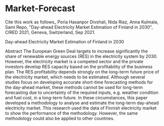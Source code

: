 # Market-Forecast


Cite this work as follows_
Poria Hasanpor Divshali, Nida Riaz, Anna Kulmala, Sami Repo, "Day-ahead Electricity Market Estimation of Finland in 2030", CIRED 2021, Geneva, Switzerland, Sep 2021.


Day-ahead Electricity Market Estimation of Finland in 2030

Abstract
The European Green Deal targets to increase significantly the share of renewable energy sources (RES) in the electricity system by 2030. However, the electricity market is a competed sector and the private investors develop RES capacity based on the profitability of the business plan. The RES profitability depends strongly on the long-term future price of the electricity market, which needs to be estimated. Although several studies focus on developing accurate short-time forecasting methods for the day-ahead market, these methods cannot be used for long-term forecasting due to uncertainty of the required inputs, e.g. weather condition and fuel cost, in a long-term future. In these circumstances, this paper developed a methodology to analyse and estimate the long-term day-ahead electricity market. This research used the data of Finnish electricity market to show the performance of the methodology. However, the same methodology could also be applied to other countries.
